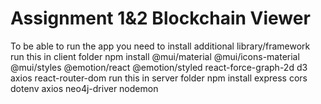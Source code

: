 ﻿# Assignment 1&2 Blockchain Viewer
To be able to run the app you need to install additional library/framework
run this in client folder
npm install @mui/material @mui/icons-material @mui/styles @emotion/react @emotion/styled react-force-graph-2d d3 axios react-router-dom
run this in server folder
npm install express cors dotenv axios neo4j-driver nodemon
